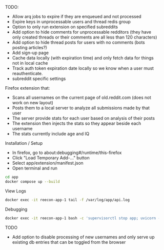 TODO:
- Allow arq jobs to expire if they are enqueued and not processed
- Expire keys in unprocessable users and thread redis group
- Option to only run extension on specified subreddits
- Add option to hide comments for unprocessable redditors (they have only created threads or their comments are all less than 120 characters)
- Add option to hide thread posts for users with no comments (bots posting articles?)
- Add sign-up page
- Cache data locally (with expiration time) and only fetch data for things not in local cache
- Track auth token expiration date locally so we know when a user must reauthenticate.
- subreddit specific settings

Firefox extension that:
- Scans all usernames on the current page of old.reddit.com (does not work on new layout)
- Posts them to a local server to analyze all submissions made by that user
- The server provide stats for each user based on analysis of their posts
- The extension then injects the stats so they appear beside each username
- The stats currently include age and IQ

Installation / Setup
- In firefox, go to about:debugging#/runtime/this-firefox
- Click "Load Temporary Add-..." button
- Select app/extension/manifest.json
- Open terminal and run
```bash
cd app
docker compose up --build
```

View Logs
```bash
docker exec -it reecon-app-1 tail -f /var/log/app/api.log
```

Debugging
```bash
docker exec -it reecon-app-1 bash -c 'supervisorctl stop app; uvicorn --app-dir=/app --host=127.0.0.1 --port=8000 api.main:app'
```

TODO
- Add option to disable processing of new usernames and only serve up existing db entries that can be toggled from the browser
